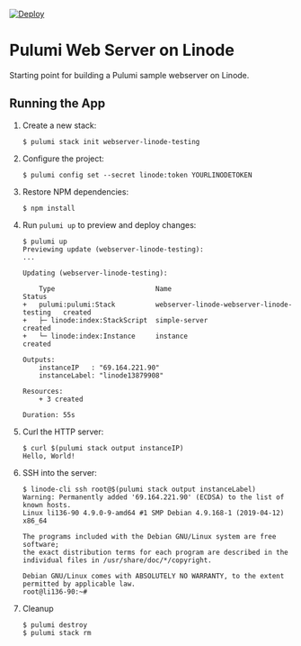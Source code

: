 [![Deploy](https://get.pulumi.com/new/button.svg)](https://app.pulumi.com/new)

# Pulumi Web Server on Linode

Starting point for building a Pulumi sample webserver on Linode.

## Running the App

1.  Create a new stack:

    ```
    $ pulumi stack init webserver-linode-testing
    ```

1.  Configure the project:

    ```
    $ pulumi config set --secret linode:token YOURLINODETOKEN
    ```

1.  Restore NPM dependencies:

    ```
    $ npm install
    ```

1.  Run `pulumi up` to preview and deploy changes:

    ``` 
    $ pulumi up
    Previewing update (webserver-linode-testing):
    ...

    Updating (webserver-linode-testing):

        Type                         Name                                        Status
    +   pulumi:pulumi:Stack          webserver-linode-webserver-linode-testing   created
    +   ├─ linode:index:StackScript  simple-server                               created
    +   └─ linode:index:Instance     instance                                    created

    Outputs:
        instanceIP   : "69.164.221.90"
        instanceLabel: "linode13879908"

    Resources:
        + 3 created

    Duration: 55s
    ```

1.  Curl the HTTP server:

    ```
    $ curl $(pulumi stack output instanceIP)
    Hello, World!
    ```

1.  SSH into the server:

    ```
    $ linode-cli ssh root@$(pulumi stack output instanceLabel)
    Warning: Permanently added '69.164.221.90' (ECDSA) to the list of known hosts.
    Linux li136-90 4.9.0-9-amd64 #1 SMP Debian 4.9.168-1 (2019-04-12) x86_64

    The programs included with the Debian GNU/Linux system are free software;
    the exact distribution terms for each program are described in the
    individual files in /usr/share/doc/*/copyright.

    Debian GNU/Linux comes with ABSOLUTELY NO WARRANTY, to the extent
    permitted by applicable law.
    root@li136-90:~#
    ```

1. Cleanup

    ```
    $ pulumi destroy
    $ pulumi stack rm
    ```
